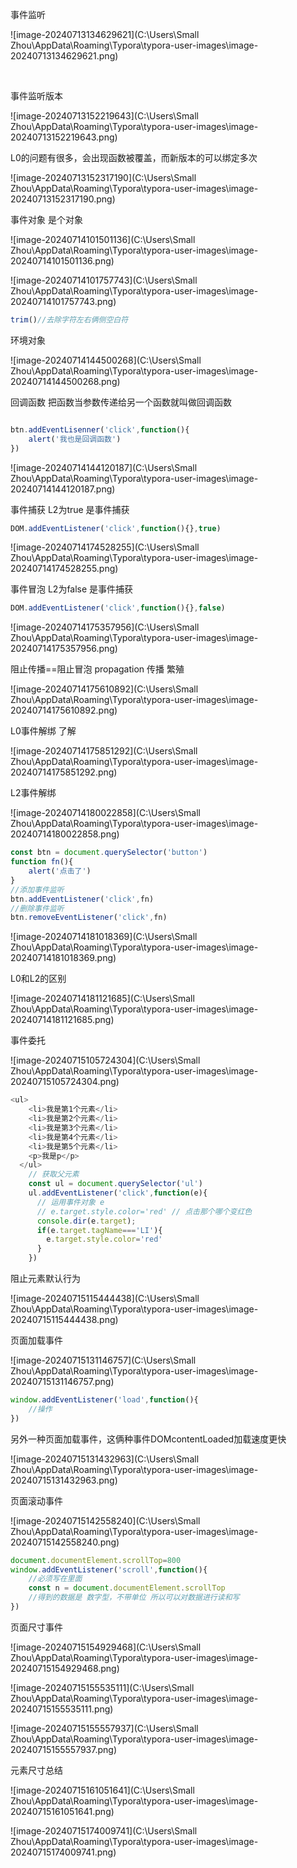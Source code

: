  事件监听

![image-20240713134629621](C:\Users\Small Zhou\AppData\Roaming\Typora\typora-user-images\image-20240713134629621.png)

​	

事件监听版本

![image-20240713152219643](C:\Users\Small Zhou\AppData\Roaming\Typora\typora-user-images\image-20240713152219643.png)

L0的问题有很多，会出现函数被覆盖，而新版本的可以绑定多次

![image-20240713152317190](C:\Users\Small Zhou\AppData\Roaming\Typora\typora-user-images\image-20240713152317190.png)

事件对象 是个对象

![image-20240714101501136](C:\Users\Small Zhou\AppData\Roaming\Typora\typora-user-images\image-20240714101501136.png)

![image-20240714101757743](C:\Users\Small Zhou\AppData\Roaming\Typora\typora-user-images\image-20240714101757743.png)

```js
trim()//去除字符左右俩侧空白符
```

环境对象

![image-20240714144500268](C:\Users\Small Zhou\AppData\Roaming\Typora\typora-user-images\image-20240714144500268.png)

回调函数 把函数当参数传递给另一个函数就叫做回调函数

~~~javascript

btn.addEventLisenner('click',function(){
    alert('我也是回调函数')
})
~~~



![image-20240714144120187](C:\Users\Small Zhou\AppData\Roaming\Typora\typora-user-images\image-20240714144120187.png)

事件捕获 L2为true 是事件捕获

```js
DOM.addEventListener('click',function(){},true)
```

![image-20240714174528255](C:\Users\Small Zhou\AppData\Roaming\Typora\typora-user-images\image-20240714174528255.png)

事件冒泡 L2为false 是事件捕获

```js
DOM.addEventListener('click',function(){},false)
```

![image-20240714175357956](C:\Users\Small Zhou\AppData\Roaming\Typora\typora-user-images\image-20240714175357956.png)

阻止传播==阻止冒泡 propagation 传播 繁殖

![image-20240714175610892](C:\Users\Small Zhou\AppData\Roaming\Typora\typora-user-images\image-20240714175610892.png)

L0事件解绑 了解

![image-20240714175851292](C:\Users\Small Zhou\AppData\Roaming\Typora\typora-user-images\image-20240714175851292.png)

L2事件解绑

![image-20240714180022858](C:\Users\Small Zhou\AppData\Roaming\Typora\typora-user-images\image-20240714180022858.png)

~~~javascript
const btn = document.querySelector('button')
function fn(){
    alert('点击了')
}
//添加事件监听
btn.addEventListener('click',fn)
//删除事件监听
btn.removeEventListener('click',fn)
~~~

![image-20240714181018369](C:\Users\Small Zhou\AppData\Roaming\Typora\typora-user-images\image-20240714181018369.png)

L0和L2的区别

![image-20240714181121685](C:\Users\Small Zhou\AppData\Roaming\Typora\typora-user-images\image-20240714181121685.png)

事件委托

![image-20240715105724304](C:\Users\Small Zhou\AppData\Roaming\Typora\typora-user-images\image-20240715105724304.png)



```js
<ul>
    <li>我是第1个元素</li>
    <li>我是第2个元素</li>
    <li>我是第3个元素</li>
    <li>我是第4个元素</li>
    <li>我是第5个元素</li>
    <p>我是p</p>
  </ul>
    // 获取父元素
    const ul = document.querySelector('ul')
    ul.addEventListener('click',function(e){
      // 运用事件对象 e
      // e.target.style.color='red' // 点击那个哪个变红色
      console.dir(e.target);
      if(e.target.tagName==='LI'){
        e.target.style.color='red'
      }
    })
```

阻止元素默认行为

![image-20240715115444438](C:\Users\Small Zhou\AppData\Roaming\Typora\typora-user-images\image-20240715115444438.png)

页面加载事件

![image-20240715131146757](C:\Users\Small Zhou\AppData\Roaming\Typora\typora-user-images\image-20240715131146757.png)

~~~javascript
window.addEventListener('load',function(){
    //操作
})
~~~

另外一种页面加载事件，这俩种事件DOMcontentLoaded加载速度更快

![image-20240715131432963](C:\Users\Small Zhou\AppData\Roaming\Typora\typora-user-images\image-20240715131432963.png)

页面滚动事件

![image-20240715142558240](C:\Users\Small Zhou\AppData\Roaming\Typora\typora-user-images\image-20240715142558240.png)

~~~javascript
document.documentElement.scrollTop=800
window.addEventListener('scroll',function(){
    //必须写在里面
    const n = document.documentElement.scrollTop
    //得到的数据是 数字型，不带单位 所以可以对数据进行读和写
})
~~~

页面尺寸事件

![image-20240715154929468](C:\Users\Small Zhou\AppData\Roaming\Typora\typora-user-images\image-20240715154929468.png)

![image-20240715155535111](C:\Users\Small Zhou\AppData\Roaming\Typora\typora-user-images\image-20240715155535111.png)

![image-20240715155557937](C:\Users\Small Zhou\AppData\Roaming\Typora\typora-user-images\image-20240715155557937.png)

元素尺寸总结

![image-20240715161051641](C:\Users\Small Zhou\AppData\Roaming\Typora\typora-user-images\image-20240715161051641.png)

![image-20240715174009741](C:\Users\Small Zhou\AppData\Roaming\Typora\typora-user-images\image-20240715174009741.png)